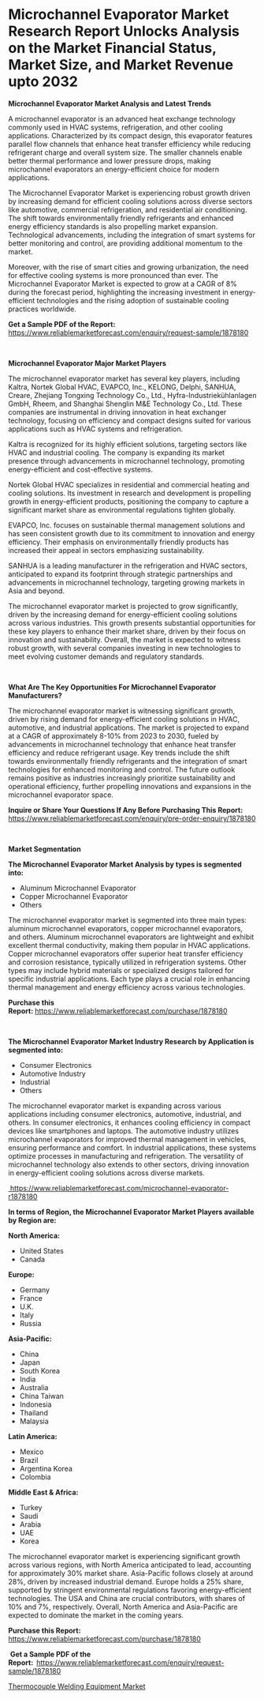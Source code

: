 <p><h1>Microchannel Evaporator Market Research Report Unlocks Analysis on the Market Financial Status, Market Size, and Market Revenue upto 2032</h1></p><p><strong>Microchannel Evaporator Market Analysis and Latest Trends</strong></p>
<p><p>A microchannel evaporator is an advanced heat exchange technology commonly used in HVAC systems, refrigeration, and other cooling applications. Characterized by its compact design, this evaporator features parallel flow channels that enhance heat transfer efficiency while reducing refrigerant charge and overall system size. The smaller channels enable better thermal performance and lower pressure drops, making microchannel evaporators an energy-efficient choice for modern applications.</p><p>The Microchannel Evaporator Market is experiencing robust growth driven by increasing demand for efficient cooling solutions across diverse sectors like automotive, commercial refrigeration, and residential air conditioning. The shift towards environmentally friendly refrigerants and enhanced energy efficiency standards is also propelling market expansion. Technological advancements, including the integration of smart systems for better monitoring and control, are providing additional momentum to the market.</p><p>Moreover, with the rise of smart cities and growing urbanization, the need for effective cooling systems is more pronounced than ever. The Microchannel Evaporator Market is expected to grow at a CAGR of 8% during the forecast period, highlighting the increasing investment in energy-efficient technologies and the rising adoption of sustainable cooling practices worldwide.</p></p>
<p><strong>Get a Sample PDF of the Report:&nbsp;</strong> <a href="https://www.reliablemarketforecast.com/enquiry/request-sample/1878180?utm_campaign=2317&utm_medium=2&utm_source=Github&utm_content=ia&utm_term=23022025&utm_id=microchannel-evaporator">https://www.reliablemarketforecast.com/enquiry/request-sample/1878180</a></p>
<p>&nbsp;</p>
<p><strong>Microchannel Evaporator Major Market Players</strong></p>
<p><p>The microchannel evaporator market has several key players, including Kaltra, Nortek Global HVAC, EVAPCO, Inc., KELONG, Delphi, SANHUA, Creare, Zhejiang Tongxing Technology Co., Ltd., Hyfra-Industriekühlanlagen GmbH, Rheem, and Shanghai Shenglin M&E Technology Co., Ltd. These companies are instrumental in driving innovation in heat exchanger technology, focusing on efficiency and compact designs suited for various applications such as HVAC systems and refrigeration.</p><p>Kaltra is recognized for its highly efficient solutions, targeting sectors like HVAC and industrial cooling. The company is expanding its market presence through advancements in microchannel technology, promoting energy-efficient and cost-effective systems.</p><p>Nortek Global HVAC specializes in residential and commercial heating and cooling solutions. Its investment in research and development is propelling growth in energy-efficient products, positioning the company to capture a significant market share as environmental regulations tighten globally.</p><p>EVAPCO, Inc. focuses on sustainable thermal management solutions and has seen consistent growth due to its commitment to innovation and energy efficiency. Their emphasis on environmentally friendly products has increased their appeal in sectors emphasizing sustainability.</p><p>SANHUA is a leading manufacturer in the refrigeration and HVAC sectors, anticipated to expand its footprint through strategic partnerships and advancements in microchannel technology, targeting growing markets in Asia and beyond.</p><p>The microchannel evaporator market is projected to grow significantly, driven by the increasing demand for energy-efficient cooling solutions across various industries. This growth presents substantial opportunities for these key players to enhance their market share, driven by their focus on innovation and sustainability. Overall, the market is expected to witness robust growth, with several companies investing in new technologies to meet evolving customer demands and regulatory standards.</p></p>
<p>&nbsp;</p>
<p><strong>What Are The Key Opportunities For Microchannel Evaporator Manufacturers?</strong></p>
<p><p>The microchannel evaporator market is witnessing significant growth, driven by rising demand for energy-efficient cooling solutions in HVAC, automotive, and industrial applications. The market is projected to expand at a CAGR of approximately 8-10% from 2023 to 2030, fueled by advancements in microchannel technology that enhance heat transfer efficiency and reduce refrigerant usage. Key trends include the shift towards environmentally friendly refrigerants and the integration of smart technologies for enhanced monitoring and control. The future outlook remains positive as industries increasingly prioritize sustainability and operational efficiency, further propelling innovations and expansions in the microchannel evaporator space.</p></p>
<p><strong>Inquire or Share Your Questions If Any Before Purchasing This Report:</strong> <a href="https://www.reliablemarketforecast.com/enquiry/pre-order-enquiry/1878180?utm_campaign=2317&utm_medium=2&utm_source=Github&utm_content=ia&utm_term=23022025&utm_id=microchannel-evaporator">https://www.reliablemarketforecast.com/enquiry/pre-order-enquiry/1878180</a></p>
<p>&nbsp;</p>
<p><strong>Market Segmentation</strong></p>
<p><strong>The Microchannel Evaporator Market Analysis by types is segmented into:</strong></p>
<p><ul><li>Aluminum Microchannel Evaporator</li><li>Copper Microchannel Evaporator</li><li>Others</li></ul></p>
<p><p>The microchannel evaporator market is segmented into three main types: aluminum microchannel evaporators, copper microchannel evaporators, and others. Aluminum microchannel evaporators are lightweight and exhibit excellent thermal conductivity, making them popular in HVAC applications. Copper microchannel evaporators offer superior heat transfer efficiency and corrosion resistance, typically utilized in refrigeration systems. Other types may include hybrid materials or specialized designs tailored for specific industrial applications. Each type plays a crucial role in enhancing thermal management and energy efficiency across various technologies.</p></p>
<p><strong>Purchase this Report:&nbsp;</strong><a href="https://www.reliablemarketforecast.com/purchase/1878180?utm_campaign=2317&utm_medium=2&utm_source=Github&utm_content=ia&utm_term=23022025&utm_id=microchannel-evaporator">https://www.reliablemarketforecast.com/purchase/1878180</a></p>
<p>&nbsp;</p>
<p><strong>The Microchannel Evaporator Market Industry Research by Application is segmented into:</strong></p>
<p><ul><li>Consumer Electronics</li><li>Automotive Industry</li><li>Industrial</li><li>Others</li></ul></p>
<p><p>The microchannel evaporator market is expanding across various applications including consumer electronics, automotive, industrial, and others. In consumer electronics, it enhances cooling efficiency in compact devices like smartphones and laptops. The automotive industry utilizes microchannel evaporators for improved thermal management in vehicles, ensuring performance and comfort. In industrial applications, these systems optimize processes in manufacturing and refrigeration. The versatility of microchannel technology also extends to other sectors, driving innovation in energy-efficient cooling solutions across diverse markets.</p></p>
<p><a href="https://www.reliablemarketforecast.com/microchannel-evaporator-r1878180?utm_campaign=2317&utm_medium=2&utm_source=Github&utm_content=ia&utm_term=23022025&utm_id=microchannel-evaporator">&nbsp;https://www.reliablemarketforecast.com/microchannel-evaporator-r1878180</a></p>
<p><strong>In terms of Region, the Microchannel Evaporator Market Players available by Region are:</strong></p>
<p>
    <p> <strong> North America: </strong>
        <ul>
            <li>United States</li>
            <li>Canada</li>
        </ul>
        </p> 
    <p> <strong> Europe: </strong>
        <ul>
            <li>Germany</li>
            <li>France</li>
            <li>U.K.</li>
            <li>Italy</li>
            <li>Russia</li>
        </ul>
        </p> 
    <p> <strong> Asia-Pacific: </strong>
        <ul>
            <li>China</li>
            <li>Japan</li>
            <li>South Korea</li>
            <li>India</li>
            <li>Australia</li>
            <li>China Taiwan</li>
            <li>Indonesia</li>
            <li>Thailand</li>
            <li>Malaysia</li>
        </ul>
        </p> 
    <p> <strong> Latin America: </strong>
        <ul>
            <li>Mexico</li>
            <li>Brazil</li>
            <li>Argentina Korea</li>
            <li>Colombia</li>
        </ul>
        </p> 
    <p> <strong> Middle East & Africa: </strong>
        <ul>
            <li>Turkey</li>
            <li>Saudi</li>
            <li>Arabia</li>
            <li>UAE</li>
            <li>Korea</li>
        </ul>
    </p>
    </p>
<p><p>The microchannel evaporator market is experiencing significant growth across various regions, with North America anticipated to lead, accounting for approximately 30% market share. Asia-Pacific follows closely at around 28%, driven by increased industrial demand. Europe holds a 25% share, supported by stringent environmental regulations favoring energy-efficient technologies. The USA and China are crucial contributors, with shares of 10% and 7%, respectively. Overall, North America and Asia-Pacific are expected to dominate the market in the coming years.</p></p>
<p><strong>Purchase this Report: </strong><a href="https://www.reliablemarketforecast.com/purchase/1878180?utm_campaign=2317&utm_medium=2&utm_source=Github&utm_content=ia&utm_term=23022025&utm_id=microchannel-evaporator">https://www.reliablemarketforecast.com/purchase/1878180</a></p>
<p>&nbsp;<strong>Get a Sample PDF of the Report:&nbsp;&nbsp;</strong><a href="https://www.reliablemarketforecast.com/enquiry/request-sample/1878180?utm_campaign=2317&utm_medium=2&utm_source=Github&utm_content=ia&utm_term=23022025&utm_id=microchannel-evaporator">https://www.reliablemarketforecast.com/enquiry/request-sample/1878180</a></p>
<p><strong></strong></p>
<p><p><a href="https://github.com/antonioc6hal/Market-Research-Report-List-1/blob/main/thermocouple-welding-equipment-market.md?utm_campaign=2317&utm_medium=2&utm_source=Github&utm_content=ia&utm_term=23022025&utm_id=microchannel-evaporator">Thermocouple Welding Equipment Market</a></p></p>